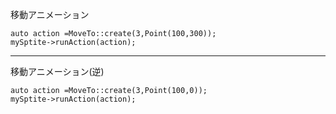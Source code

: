 移動アニメーション

    auto action =MoveTo::create(3,Point(100,300));
    mySptite->runAction(action);

----

移動アニメーション(逆)

    auto action =MoveTo::create(3,Point(100,0));
    mySptite->runAction(action);

